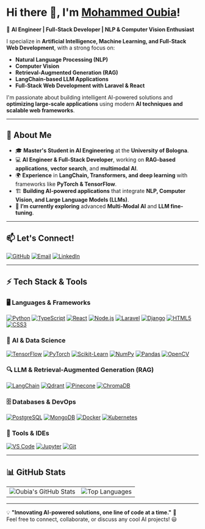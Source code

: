 # Hi there 👋, I'm [Mohammed Oubia](https://github.com/oubia)!

🚀 **AI Engineer | Full-Stack Developer | NLP & Computer Vision Enthusiast**  

I specialize in **Artificial Intelligence, Machine Learning, and Full-Stack Web Development**, with a strong focus on:  
- **Natural Language Processing (NLP)**
- **Computer Vision**
- **Retrieval-Augmented Generation (RAG)**
- **LangChain-based LLM Applications**
- **Full-Stack Web Development with Laravel & React**

I'm passionate about building intelligent AI-powered solutions and **optimizing large-scale applications** using modern **AI techniques and scalable web frameworks**.

---

## 🔬 About Me
- 🎓 **Master's Student in AI Engineering** at the **University of Bologna**.  
- 💻 **AI Engineer & Full-Stack Developer**, working on **RAG-based applications**, **vector search**, and **multimodal AI**.  
- 🌍 **Experience** in **LangChain, Transformers, and deep learning** with frameworks like **PyTorch & TensorFlow**.  
- 🏗 **Building AI-powered applications** that integrate **NLP, Computer Vision, and Large Language Models (LLMs)**.  
- 🌱 **I’m currently exploring** advanced **Multi-Modal AI** and **LLM fine-tuning**.  

---

## 📫 Let's Connect!

[![GitHub](https://img.icons8.com/ios-filled/25/github.png)](https://github.com/oubia)
[![Email](https://img.icons8.com/color/25/gmail.png)](mailto:dev.oubia@gmail.com)
[![LinkedIn](https://img.icons8.com/color/25/linkedin.png)](https://www.linkedin.com/in/oubia-mohammed-724b32189/)

---

## ⚡ Tech Stack & Tools  

### 🖥️ **Languages & Frameworks**
[![Python](https://img.icons8.com/color/25/python.png)](https://www.python.org/)
[![TypeScript](https://img.icons8.com/color/25/typescript.png)](https://www.typescriptlang.org/)
[![React](https://img.icons8.com/officel/25/react.png)](https://react.dev/)
[![Node.js](https://img.icons8.com/color/25/nodejs.png)](https://nodejs.org/)
[![Laravel](https://img.icons8.com/ios-filled/25/laravel.png)](https://laravel.com/)
[![Django](https://img.icons8.com/ios/25/django.png)](https://www.djangoproject.com/)
[![HTML5](https://img.icons8.com/color/25/html-5.png)](https://developer.mozilla.org/en-US/docs/Web/Guide/HTML/HTML5)
[![CSS3](https://img.icons8.com/color/25/css3.png)](https://developer.mozilla.org/en-US/docs/Web/CSS)

### 🤖 **AI & Data Science**
[![TensorFlow](https://img.icons8.com/color/25/tensorflow.png)](https://www.tensorflow.org/)
[![PyTorch](https://img.icons8.com/material-sharp/25/pytorch.png)](https://pytorch.org/)
[![Scikit-Learn](https://img.icons8.com/color/25/scikit-learn.png)](https://scikit-learn.org/)
[![NumPy](https://img.icons8.com/color/25/numpy.png)](https://numpy.org/)
[![Pandas](https://img.icons8.com/color/25/pandas.png)](https://pandas.pydata.org/)
[![OpenCV](https://img.icons8.com/external-outline-juicy-fish/25/external-ai-artificial-intelligence-outline-outline-juicy-fish.png)](https://opencv.org/)

### 🔍 **LLM & Retrieval-Augmented Generation (RAG)**
[![LangChain](https://img.icons8.com/external-flaticons-lineal-color-flat-icons/25/external-machine-learning-data-science-flaticons-lineal-color-flat-icons.png)](https://python.langchain.com/)
[![Qdrant](https://img.icons8.com/ios-filled/25/database.png)](https://qdrant.tech/)
[![Pinecone](https://img.icons8.com/external-wanicon-flat-wanicon/25/external-cloud-machine-learning-and-ai-wanicon-flat-wanicon.png)](https://www.pinecone.io/)
[![ChromaDB](https://img.icons8.com/color/25/ai.png)](https://chromadb.com/)

### 🗄️ **Databases & DevOps**
[![PostgreSQL](https://img.icons8.com/color/25/postgresql.png)](https://www.postgresql.org/)
[![MongoDB](https://img.icons8.com/external-tal-revivo-color-tal-revivo/25/external-mongodb-a-cross-platform-document-oriented-database-program-logo-color-tal-revivo.png)](https://www.mongodb.com/)
[![Docker](https://img.icons8.com/color/25/docker.png)](https://www.docker.com/)
[![Kubernetes](https://img.icons8.com/color/25/kubernetes.png)](https://kubernetes.io/)

### 🔧 **Tools & IDEs**
[![VS Code](https://img.icons8.com/color/25/visual-studio-code-2019.png)](https://code.visualstudio.com/)
[![Jupyter](https://img.icons8.com/color/25/jupyter.png)](https://jupyter.org/)
[![Git](https://img.icons8.com/color/25/git.png)](https://git-scm.com/)

---

## 📊 GitHub Stats  

<table>
  <tr>
    <td><img src="https://github-readme-stats.vercel.app/api?username=oubia&show_icons=true&theme=tokyonight" alt="Oubia's GitHub Stats"></td>
    <td><img src="https://github-readme-stats.vercel.app/api/top-langs/?username=oubia&layout=compact&theme=tokyonight" alt="Top Languages"></td>
  </tr>
</table>

---

💡 **"Innovating AI-powered solutions, one line of code at a time."** 🚀  
Feel free to connect, collaborate, or discuss any cool AI projects! 😃
